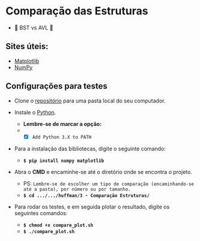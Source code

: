 # Comparação das Estruturas
* :punch:  BST vs AVL  :punch:

## Sites úteis:
* [Matplotlib](https://matplotlib.org/)
* [NumPy](https://numpy.org/)

## Configurações para testes

* Clone o [repositório](https://github.com/jflnetobr/huffman) para uma pasta local do seu computador.

* Instale o [Python](https://www.python.org/downloads/).
    * __Lembre-se de marcar a opção:__
    * - [x] `Add Python 3.X to PATH`

* Para a instalação das bibliotecas, digite o seguinte comando:
    * **`$ pip install numpy matplotlib`**
    
* Abra o **CMD** e encaminhe-se até o diretório onde se encontra o projeto.
    * PS: `Lembre-se de escolher um tipo de comparação (encaminhando-se até a pasta), por número ou por tamanho.`
    * **`$ cd .../.../huffman/3 - Comparação Estruturas/`**
    
* Para rodar os testes, e em seguida plotar o resultado, digite os seguintes comandos:
   * **`$ chmod +x compare_plot.sh`**
   * **`$ ./compare_plot.sh`**
 
